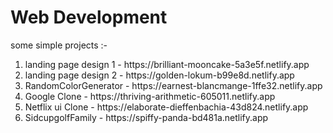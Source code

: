 <h1>Web Development</h1>

some simple projects :-

<ol>
  <li>landing page design 1 - https://brilliant-mooncake-5a3e5f.netlify.app</li>
  <li>landing page design 2 - https://golden-lokum-b99e8d.netlify.app</li>
  <li>RandomColorGenerator - https://earnest-blancmange-1ffe32.netlify.app</li>
  <li>Google Clone - https://thriving-arithmetic-605011.netlify.app</li>
  <li>Netflix ui Clone - https://elaborate-dieffenbachia-43d824.netlify.app</li>
  <li>SidcupgolfFamily - https://spiffy-panda-bd481a.netlify.app </li>
</ol>

